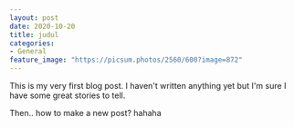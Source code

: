 ```yaml
---
layout: post
date: 2020-10-20
title: judul
categories:
- General
feature_image: "https://picsum.photos/2560/600?image=872"
---
```


This is my very first blog post. I haven't written anything yet but I'm sure I have some great stories to tell.

Then.. how to make a new post? hahaha
